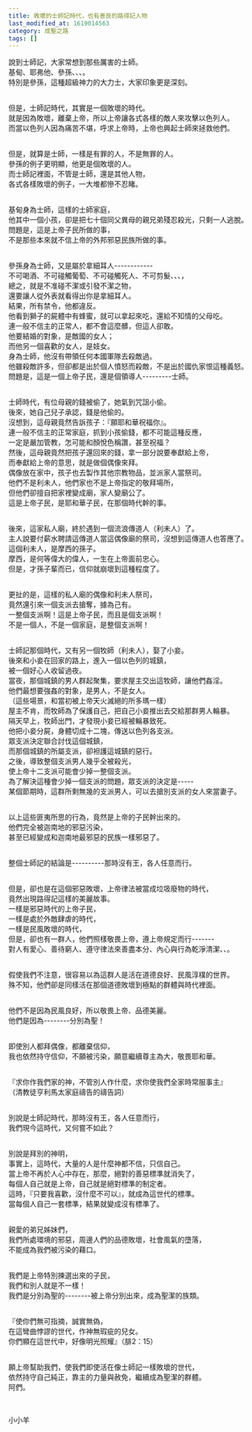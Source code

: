 ```yaml
---
title: 敗壞的士師記時代，也有善良的路得記人物
last_modified_at: 1619014563
category: 成聖之路
tags: []
---
```


<p>說到士師記，大家常想到那些厲害的士師。<br>
基甸、耶弗他、參孫、、、。<br>
特別是參孫，這種超級神力的大力士，大家印象更是深刻。</p>

<p><br>
但是，士師記時代，其實是一個敗壞的時代。<br>
就是因為敗壞，離棄上帝，所以上帝讓各式各樣的敵人來攻擊以色列人。<br>
而當以色列人因為痛苦不堪，呼求上帝時，上帝也興起士師來拯救他們。</p>

<p><br>
但是，就算是士師，一樣是有罪的人，不是無罪的人。<br>
參孫的例子更明顯，他更是個敗壞的人。<br>
而士師記裡面，不管是士師，還是其他人物，<br>
各式各樣敗壞的例子，一大堆都慘不忍睹。</p>

<p><br>
基甸身為士師，這樣的士師家庭，<br>
他其中一個小孩，卻是把七十個同父異母的親兄弟殘忍殺光，只剩一人逃脫。<br>
問題是，這是上帝子民所做的事，<br>
不是那些本來就不信上帝的外邦邪惡民族所做的事。</p>

<p><br>
參孫身為士師，又是屬於拿細耳人------------<br>
不可喝酒、不可碰觸葡萄、不可碰觸死人、不可剪髮、、、，<br>
總之，就是不准碰不潔或引發不潔之物，<br>
還要讓人從外表就看得出你是拿細耳人。<br>
結果，所有禁令，他都違反。<br>
他看到獅子的屍體中有蜂蜜，就可以拿起來吃，還給不知情的父母吃。<br>
連一般不信主的正常人，都不會這麼髒，但這人卻敢。<br>
他要結婚的對象，是敵國的女人；<br>
而他另一個喜歡的女人，是妓女。<br>
身為士師，他沒有帶領任何本國軍隊去殺敵過。<br>
他雖殺敵許多，但卻都是出於個人憤怒而殺敵，不是出於國仇家恨這種義怒。<br>
問題是，這是一個上帝子民，還是個領導人---------士師。</p>

<p><br>
士師時代，有位母親的錢被偷了，她氣到咒詛小偷。<br>
後來，她自己兒子承認，錢是他偷的。<br>
沒想到，這母親竟然告訴孩子：『願耶和華祝福你』。<br>
連一般不信主的正常家庭，抓到小孩偷錢，都不可能這種反應，<br>
一定是嚴加管教，怎可能和顏悅色稱讚，甚至祝福？<br>
然後，這母親竟然把孩子還回來的錢，拿一部分說要奉獻給上帝，<br>
而奉獻給上帝的意思，就是做個偶像來拜。<br>
偶像放在家中，孩子也去製作其他宗教物品，並派家人當祭司。<br>
他們不是利未人，他們家也不是上帝指定的敬拜場所，<br>
但他們卻擅自把家裡變成廟，家人變廟公了。<br>
這是上帝子民，是耶和華子民，在那個時代幹的事。</p>

<p><br>
後來，這家私人廟，終於遇到一個流浪傳道人（利未人）了。<br>
主人說要付薪水聘請這傳道人當這偶像廟的祭司，沒想到這傳道人也答應了。<br>
這個利未人，是摩西的孫子。<br>
摩西，是何等偉大的偉人，一生在上帝面前忠心。<br>
但是，才孫子輩而已，信仰就崩壞到這種程度了。</p>

<p><br>
更扯的是，這樣的私人廟的偶像和利未人祭司，<br>
竟然還引來一個支派去搶奪，據為己有。<br>
一整個支派啊！這是上帝子民，而且是個支派啊！<br>
不是一個人，不是一個家庭，是整個支派啊！</p>

<p><br>
士師記那個時代，又有另一個牧師（利未人），娶了小妾。<br>
後來和小妾在回家的路上，進入一個以色列的城鎮，<br>
被一個好心人收留過夜。<br>
當夜，那個城鎮的男人群起聚集，要求屋主交出這牧師，讓他們姦淫。<br>
他們最想要強姦的對象，是男人，不是女人。<br>
（這些場景，和當初被上帝天火滅絕的所多瑪一樣）<br>
屋主不肯，而牧師為了保護自己，把自己小妾推出去交給那群男人輪暴。<br>
隔天早上，牧師出門，才發現小妾已經被輪暴致死。<br>
他把小妾分屍，身體切成十二塊，傳送以色列各支派。<br>
眾支派決定聯合討伐這個城鎮，<br>
而那個城鎮的所屬支派，卻袒護這城鎮的惡行。<br>
之後，導致整個支派男人幾乎全被殺光，<br>
使上帝十二支派可能會少掉一整個支派。<br>
為了解決這種會少掉一個支派的問題，眾支派的決定是-----<br>
某個節期時，這群所剩無幾的支派男人，可以去搶別支派的女人來當妻子。</p>

<p><br>
以上這些匪夷所思的行為，竟然是上帝的子民幹出來的。<br>
他們完全被迦南地的邪惡污染，<br>
甚至已經變成和迦南地最邪惡的民族一樣邪惡了。</p>

<p><br>
整個士師記的結論是----------那時沒有王，各人任意而行。</p>

<p><br>
但是，卻也是在這個邪惡敗壞，上帝律法被當成垃圾廢物的時代，<br>
竟然出現路得記這樣的美麗故事。<br>
一樣是邪惡時代的上帝子民，<br>
一樣是處於外敵肆虐的時代，<br>
一樣是民風敗壞的時代，<br>
但是，卻也有一群人，他們照樣敬畏上帝，遵上帝規定而行-------<br>
對人有愛心、善待窮人、遵守律法來善盡本分、內心與行為乾淨清潔、、。</p>

<p><br>
假使我們不注意，很容易以為這群人是活在道德良好、民風淳樸的世界。<br>
殊不知，他們卻是同樣活在那個道德敗壞到極點的群體與時代裡面。</p>

<p><br>
他們不是因為民風良好，所以敬畏上帝、品德美麗。<br>
他們是因為--------分別為聖！</p>

<p><br>
即使別人都拜偶像，都離棄信仰，<br>
我也依然持守信仰，不願被污染，願意繼續尊主為大，敬畏耶和華。</p>

<p><br>
『求你作我們家的神，不管別人作什麼，求你使我們全家時常服事主』<br>
（清教徒亨利馬太家庭禱告的禱告詞）</p>

<p><br>
別說是士師記時代，那時沒有王，各人任意而行，<br>
我們現今這時代，又何嘗不如此？</p>

<p><br>
別說是拜別的神明，<br>
事實上，這時代，大量的人是什麼神都不信，只信自己。<br>
當上帝不再於人心中存在，那麼，絕對的善惡標準就消失了，<br>
每個人自己就是上帝，自己就是絕對標準的制定者。<br>
這時，『只要我喜歡，沒什麼不可以』，就成為這世代的標準。<br>
當每個人自己一套標準，結果就變成沒有標準了。</p>

<p><br>
親愛的弟兄姊妹們，<br>
我們所處環境的邪惡，周邊人們的品德敗壞，社會風氣的墮落，<br>
不能成為我們被污染的藉口。</p>

<p><br>
我們是上帝特別揀選出來的子民，<br>
我們和別人就是不一樣！<br>
我們是分別為聖的--------被上帝分別出來，成為聖潔的族類。</p>

<p><br>
『使你們無可指摘，誠實無偽，<br>
在這彎曲悖謬的世代，作神無瑕疵的兒女。<br>
你們顯在這世代中，好像明光照耀』（腓2：15）</p>

<p><br>
願上帝幫助我們，使我們即使活在像士師記一樣敗壞的世代，<br>
依然持守自己純正，靠主的力量與赦免，繼續成為聖潔的群體。<br>
阿們。</p>

<p>&nbsp;</p>

<p>小小羊</p>

